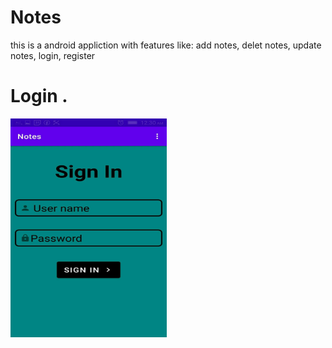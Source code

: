# Notes
this is a android appliction with features like: add notes, delet notes, update notes, login, register

# Login .
<img src="imges/login.jpg" width="250" height="350" >
